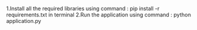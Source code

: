 1.Install all the required libraries using command : pip install -r requirements.txt in terminal
2.Run the application using command : python application.py
